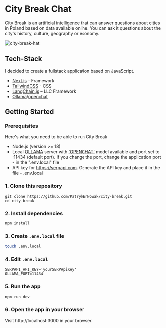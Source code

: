 # City Break Chat

City Break is an artificial intelligence that can answer questions about cities in Poland based on data available online. You can ask it questions about the city's history, culture, geography or economy.

![city-break-hat](https://github.com/PatrykErNowak/city-break/assets/111689089/af19e2ca-df67-4e6a-bd65-37b800b26a4d)

## Tech-Stack

I decided to create a fullstack application based on JavaScript.

- [Next.js](https://nextjs.org) - Framework
- [TailwindCSS](https://tailwindcss.com) - CSS
- [LangChain.js](https://js.langchain.com/docs/get_started/introduction) – LLC Framework
- [Ollama](https://ollama.com)/[openchat](https://ollama.com/library/openchat)

## Getting Started

### Prerequisites

Here's what you need to be able to run City Break

- Node.js (version >= 18)
- Local [OLLAMA](https://ollama.com) server with ['OPENCHAT'](https://ollama.com/library/openchat) model available and port set to :11434 (default port). If you change the port, change the application port - in the ".env.local" file
- API key for https://serpapi.com. Generate the API key and place it in the file - .env.local

### 1. Clone this repository

```
git clone https://github.com/PatrykErNowak/city-break.git
cd city-break
```

### 2. Install dependencies

```bash
npm install
```

### 3. Create `.env.local` file

```bash
touch .env.local
```

### 4. Edit `.env.local`

```
SERPAPI_API_KEY='yourSERPApiKey'
OLLAMA_PORT=11434
```

### 5. Run the app

```bash
npm run dev
```

### 6. Open the app in your browser

Visit http://localhost:3000 in your browser.

